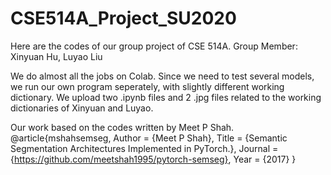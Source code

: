 # CSE514A_Project_SU2020
Here are the codes of our group project of CSE 514A. Group Member: Xinyuan Hu, Luyao Liu 

We do almost all the jobs on Colab. Since we need to test several models, we run our own program seperately, with slightly different working dictionary. We upload two .ipynb files and 2 .jpg files related to the working dictionaries of Xinyuan and Luyao. 

Our work based on the codes written by Meet P Shah. 
@article{mshahsemseg,
    Author = {Meet P Shah},
    Title = {Semantic Segmentation Architectures Implemented in PyTorch.},
    Journal = {https://github.com/meetshah1995/pytorch-semseg},
    Year = {2017}
}




